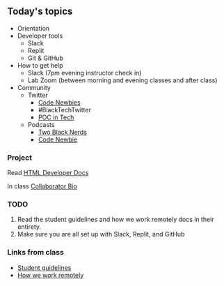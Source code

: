 ## Today's topics

- Orientation
- Developer tools
  - Slack
  - Replit
  - Git & GitHub
- How to get help
  - Slack (7pm evening instructor check in)
  - Lab Zoom (between morning and evening classes and after class)
- Community
  - Twitter
    - [Code Newbies](https://twitter.com/CodeNewbies?ref_src=twsrc%5Egoogle%7Ctwcamp%5Eserp%7Ctwgr%5Eauthor) 
    - #BlackTechTwitter
    - [POC in Tech](https://twitter.com/pocintech?ref_src=twsrc%5Egoogle%7Ctwcamp%5Eserp%7Ctwgr%5Eauthor)
  - Podcasts
    - [Two Black Nerds](https://www.twoblacknerds.com/)
    - [Code Newbie](https://www.codenewbie.org/podcast)

### Project

Read [HTML Developer Docs](https://developer.mozilla.org/en-US/docs/Learn/HTML/Introduction_to_HTML/Getting_started)

In class [Collaborator Bio](https://classroom.github.com/a/DAPcwqsH)

### TODO

1. Read the student guidelines and how we work remotely docs in their entirety.
2. Make sure you are all set up with Slack, Replit, and GitHub


### Links from class

* [Student guidelines](https://docs.google.com/document/d/1ghhR4JqGtpLYkSov2KRNSFVFagvV1UvVXuqYbhibjLc/edit?usp=sharing)
* [How we work remotely](https://docs.google.com/document/d/1HNgWzd3VtPRpz6CXtqGoTeVyzN113Hylv9nnZBnfVwc/edit?usp=sharing)
